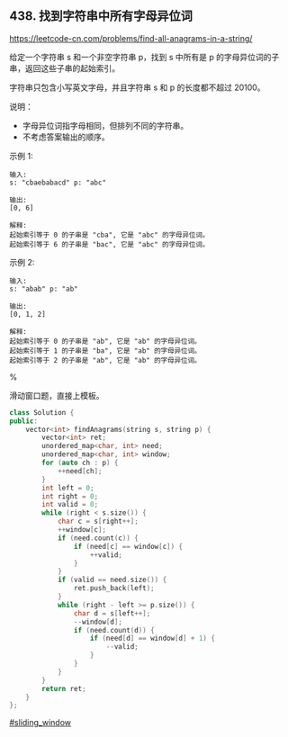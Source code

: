 ## 438. 找到字符串中所有字母异位词

https://leetcode-cn.com/problems/find-all-anagrams-in-a-string/

给定一个字符串 s 和一个非空字符串 p，找到 s 中所有是 p 的字母异位词的子串，返回这些子串的起始索引。

字符串只包含小写英文字母，并且字符串 s 和 p 的长度都不超过 20100。

说明：

- 字母异位词指字母相同，但排列不同的字符串。
- 不考虑答案输出的顺序。

示例 1:

```
输入:
s: "cbaebabacd" p: "abc"

输出:
[0, 6]

解释:
起始索引等于 0 的子串是 "cba", 它是 "abc" 的字母异位词。
起始索引等于 6 的子串是 "bac", 它是 "abc" 的字母异位词。
```

示例 2:

```
输入:
s: "abab" p: "ab"

输出:
[0, 1, 2]

解释:
起始索引等于 0 的子串是 "ab", 它是 "ab" 的字母异位词。
起始索引等于 1 的子串是 "ba", 它是 "ab" 的字母异位词。
起始索引等于 2 的子串是 "ab", 它是 "ab" 的字母异位词。
```

%

滑动窗口题，直接上模板。

```cpp
class Solution {
public:
    vector<int> findAnagrams(string s, string p) {
        vector<int> ret;
        unordered_map<char, int> need;
        unordered_map<char, int> window;
        for (auto ch : p) {
            ++need[ch];
        }
        int left = 0;
        int right = 0;
        int valid = 0;
        while (right < s.size()) {
            char c = s[right++];
            ++window[c];
            if (need.count(c)) {
                if (need[c] == window[c]) {
                    ++valid;
                }
            }
            if (valid == need.size()) {
                ret.push_back(left);
            }
            while (right - left >= p.size()) {
                char d = s[left++];
                --window[d];
                if (need.count(d)) {
                    if (need[d] == window[d] + 1) {
                        --valid;
                    }
                }
            }
        }
        return ret;
    }
};
```

[#sliding_window]()
